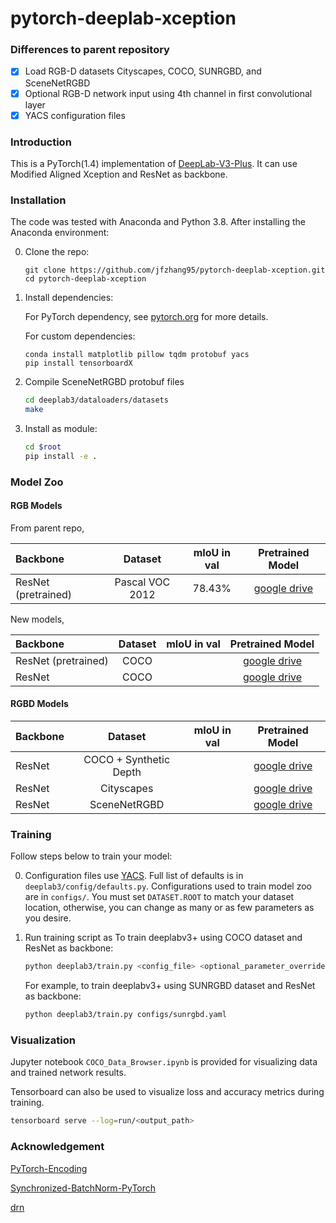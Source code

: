 # pytorch-deeplab-xception

### Differences to parent repository
- [x] Load RGB-D datasets Cityscapes, COCO, SUNRGBD, and SceneNetRGBD
- [x] Optional RGB-D network input using 4th channel in first convolutional layer 
- [x] YACS configuration files

### Introduction
This is a PyTorch(1.4) implementation of [DeepLab-V3-Plus](https://arxiv.org/pdf/1802.02611). It
can use Modified Aligned Xception and ResNet as backbone. 

### Installation
The code was tested with Anaconda and Python 3.8. After installing the Anaconda environment:

0. Clone the repo:
    ```Shell
    git clone https://github.com/jfzhang95/pytorch-deeplab-xception.git
    cd pytorch-deeplab-xception
    ```

1. Install dependencies:

    For PyTorch dependency, see [pytorch.org](https://pytorch.org/) for more details.

    For custom dependencies:
    ```Shell
    conda install matplotlib pillow tqdm protobuf yacs
    pip install tensorboardX
    ```
2. Compile SceneNetRGBD protobuf files
   ```bash
   cd deeplab3/dataloaders/datasets
   make
   ```
    
3. Install as module:
   ```bash
   cd $root
   pip install -e .
   ```

### Model Zoo

#### RGB Models

From parent repo,

| Backbone  | Dataset  |mIoU in val |Pretrained Model|
| :-------- | :------------: |:---------: |:--------------:|
| ResNet (pretrained)   | Pascal VOC 2012 | 78.43%     | [google drive](https://drive.google.com/open?id=1NwcwlWqA-0HqAPk3dSNNPipGMF0iS0Zu) |

New models,

| Backbone  | Dataset  |mIoU in val |Pretrained Model|
| :-------- | :------------: |:---------: |:--------------:|
| ResNet (pretrained)  | COCO        |      | [google drive]() |
| ResNet    | COCO         |      | [google drive]() |

#### RGBD Models

| Backbone  | Dataset  |mIoU in val |Pretrained Model|
| :-------- | :------------: |:---------: |:--------------:|
| ResNet    | COCO + Synthetic Depth |      | [google drive]() |
| ResNet    | Cityscapes           |      | [google drive]() |
| ResNet    | SceneNetRGBD         |      | [google drive]() |
   
### Training
Follow steps below to train your model:

0. Configuration files use [YACS](https://github.com/rbgirshick/yacs). Full list of defaults is in `deeplab3/config/defaults.py`. Configurations used to train model zoo are in `configs/`.  You must set `DATASET.ROOT` to match your dataset location, otherwise, you can change as many or as few parameters as you desire. 

1. Run training script as To train deeplabv3+ using COCO dataset and ResNet as backbone:
    ```bash
    python deeplab3/train.py <config_file> <optional_parameter_overrides>
    ```    
   For example, to train deeplabv3+ using SUNRGBD dataset and ResNet as backbone:
    ```bash
    python deeplab3/train.py configs/sunrgbd.yaml
    ```

### Visualization

Jupyter notebook `COCO_Data_Browser.ipynb` is provided for visualizing data and trained network results. 

Tensorboard can also be used to visualize loss and accuracy metrics during training.

```bash
tensorboard serve --log=run/<output_path>
```

### Acknowledgement
[PyTorch-Encoding](https://github.com/zhanghang1989/PyTorch-Encoding)

[Synchronized-BatchNorm-PyTorch](https://github.com/vacancy/Synchronized-BatchNorm-PyTorch)

[drn](https://github.com/fyu/drn)
